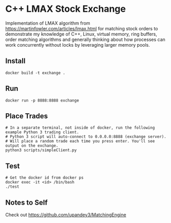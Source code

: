 # C++ LMAX Stock Exchange

Implementation of LMAX algorithm from https://martinfowler.com/articles/lmax.html for matching stock orders to demonstrate my knowledge of C++, Linux, virtual memory, ring buffers, order matching algorithms and generally thinking about how processes can work concurrently without locks by leveraging larger memory pools.

## Install
```
docker build -t exchange .
```

## Run
```
docker run -p 8888:8888 exchange
```

## Place Trades
```
# In a separate terminal, not inside of docker, run the following example Python 3 trading client.
# Python 3 script will auto-connect to 0.0.0.0:8888 (exchange server).
# Will place a random trade each time you press enter. You'll see output on the exchange.
python3 scripts/simpleClient.py
```

## Test
```
# Get the docker id from docker ps
docker exec -it <id> /bin/bash
./test
```

## Notes to Self
Check out https://github.com/upandey3/MatchingEngine
